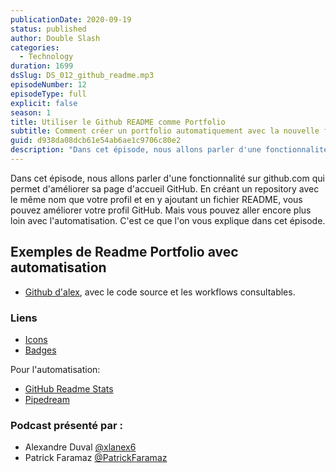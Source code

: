 ```yaml
---
publicationDate: 2020-09-19
status: published
author: Double Slash
categories:
  - Technology
duration: 1699
dsSlug: DS_012_github_readme.mp3
episodeNumber: 12
episodeType: full
explicit: false
season: 1
title: Utiliser le Github README comme Portfolio
subtitle: Comment créer un portfolio automatiquement avec la nouvelle fonctionnalité de GitHub pour améliorer votre profil
guid: d938da08dcb61e54ab6ae1c9706c80e2
description: "Dans cet épisode, nous allons parler d'une fonctionnalité sur github.com qui permet d'améliorer sa page d'accueil GitHub. En créant un repository avec le même nom que votre profil et en y ajoutant un fichier README, vous pouvez améliorer votre profil GitHub. Mais vous pouvez aller encore plus loin avec l'automatisation. C'est ce que l'on vous explique dans cet épisode. Exemples de Readme Portfolio avec automatisation Github d'alex, avec le code source et les workflows consultables. Liens Icons Badges Pour l'automatisation: GitHub Readme Stats Pipedream Podcast présenté par : Alexandre Duval @xlanex6 Patrick Faramaz @PatrickFaramaz"
---
```


Dans cet épisode, nous allons parler d'une fonctionnalité sur github.com qui permet d'améliorer sa page d'accueil GitHub.
En créant un repository avec le même nom que votre profil et en y ajoutant un fichier README, vous pouvez améliorer votre profil GitHub.
Mais vous pouvez aller encore plus loin avec l'automatisation. C'est ce que l'on vous explique dans cet épisode.

## Exemples de Readme Portfolio avec automatisation

- [Github d'alex](https://github.com/xlanex6), avec le code source et les workflows consultables.

### Liens

- [Icons](https://simpleicons.org/)
- [Badges](https://shields.io/)

Pour l'automatisation:

- [GitHub Readme Stats](https://github.com/anuraghazra/github-readme-stats)
- [Pipedream](https://pipedream.com/)

### Podcast présenté par :

- Alexandre Duval [@xlanex6](https://twitter.com/xlanex6)
- Patrick Faramaz [@PatrickFaramaz](https://twitter.com/PatrickFaramaz)
